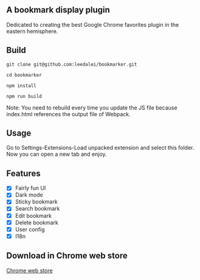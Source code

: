 ## A bookmark display plugin
Dedicated to creating the best Google Chrome favorites plugin in the eastern hemisphere.

## Build
```
git clone git@github.com:leedalei/bookmarker.git

cd bookmarker

npm install

npm run build
```
Note: You need to rebuild every time you update the JS file because index.html references the output file of Webpack.

## Usage
Go to Settings-Extensions-Load unpacked extension and select this folder. Now you can open a new tab and enjoy.

## Features
- [x] Fairly fun UI
- [x] Dark mode
- [x] Sticky bookmark
- [x] Search bookmark
- [x] Edit bookmark
- [x] Delete bookmark
- [x] User config
- [x] I18n

## Download in Chrome web store
[Chrome web store](https://chrome.google.com/webstore/detail/bookmarker/jblilhiaoipblnepleimgaamphkfhdla)
